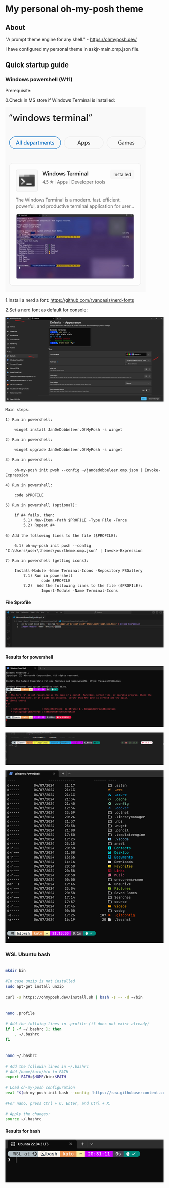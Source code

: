 # My personal oh-my-posh theme

## About

"A prompt theme engine for any shell." - <https://ohmyposh.dev/>

I have configured my personal theme in askjr-main.omp.json file.

## Quick startup guide

### Windows powershell (W11)

Prerequisite:

0.Check in MS store if Windows Terminal is installed:

![screenshot](windows-terminal.png)

1.Install a nerd a font:
<https://github.com/ryanoasis/nerd-fonts>

2.Set a nerd font as default for console:

![screenshot](nerd-font.png)

```console
Main steps:

1) Run in powershell:

    winget install JanDeDobbeleer.OhMyPosh -s winget

2) Run in powershell:

    winget upgrade JanDeDobbeleer.OhMyPosh -s winget

3) Run in powershell:

    oh-my-posh init pwsh --config ~/jandedobbeleer.omp.json | Invoke-Expression

4) Run in powershell:

    code $PROFILE

5) Run in powershell (optional):

    if #4 fails, then:
        5.1) New-Item -Path $PROFILE -Type File -Force
        5.2) Repeat #4

6) Add the following lines to the file ($PROFILE):

    6.1) oh-my-posh init pwsh --config 'C:\Users\user\themes\yourtheme.omp.json' | Invoke-Expression

7) Run in powershell (getting icons):

    Install-Module -Name Terminal-Icons -Repository PSGallery
        7.1) Run in powershell
                code $PROFILE
        7.2)  Add the following lines to the file ($PROFILE):
                Import-Module -Name Terminal-Icons

```

#### File $profile

![screenshot](profile.png)

#### Results for powershell

![screenshot](oh-my-posh-askjr-theme.png)

![screenshot](oh-my-posh-askjr-theme-2.png)

![screenshot](icons.png)

### WSL Ubuntu bash

```bash

mkdir bin

#In case unzip is not installed
sudo apt-get install unzip

curl -s https://ohmyposh.dev/install.sh | bash -s -- -d ~/bin


nano .profile

# Add the follwing lines in .profile (if does not exist already)
if [ -f ~/.bashrc ]; then
    . ~/.bashrc
fi


nano ~/.bashrc

# Add the followin lines in ~/.bashrc
# Add /home/kato/bin to PATH
export PATH=$HOME/bin:$PATH

# Load oh-my-posh configuration
eval "$(oh-my-posh init bash --config 'https://raw.githubusercontent.com/ASKJR/oh-my-posh-askjr-theme/main/askjr-main.omp.json')"

#For nano, press Ctrl + O, Enter, and Ctrl + X.

# Apply the changes:
source ~/.bashrc

```

#### Results for bash

![screenshot](WLS-ubuntu-oh-my-posh.png)
